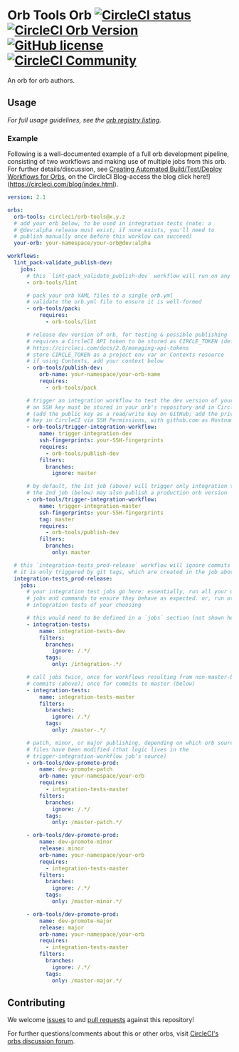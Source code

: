 # Orb Tools Orb [![CircleCI status](https://circleci.com/gh/CircleCI-Public/orb-tools-orb.svg "CircleCI status")](https://circleci.com/gh/CircleCI-Public/orb-tools-orb) [![CircleCI Orb Version](https://img.shields.io/badge/endpoint.svg?url=https://badges.circleci.io/orb/circleci/orb-tools)](https://circleci.com/orbs/registry/orb/circleci/orb-tools) [![GitHub license](https://img.shields.io/badge/license-MIT-blue.svg)](https://raw.githubusercontent.com/CircleCI-Public/orb-tools-orb/master/LICENSE) [![CircleCI Community](https://img.shields.io/badge/community-CircleCI%20Discuss-343434.svg)](https://discuss.circleci.com/c/ecosystem/orbs)

An orb for orb authors.

## Usage

_For full usage guidelines, see the [orb registry listing](http://circleci.com/orbs/registry/orb/circleci/orb-tools)._

### Example

Following is a well-documented example of a full orb development pipeline, consisting of two workflows and making use of multiple jobs from this orb. For further details/discussion, see [Creating Automated Build/Test/Deploy Workflows for Orbs](https://circleci.com/blog/creating-automated-build-test-and-deploy-workflows-for-orbs), on the CircleCI Blog-access the blog click here!](https://circleci.com/blog/index.html).

```yaml
version: 2.1

orbs:
  orb-tools: circleci/orb-tools@x.y.z
  # add your orb below, to be used in integration tests (note: a
  # @dev:alpha release must exist; if none exists, you'll need to
  # publish manually once before this worklow can succeed)
  your-orb: your-namespace/your-orb@dev:alpha

workflows:
  lint_pack-validate_publish-dev:
    jobs:
      # this `lint-pack_validate_publish-dev` workflow will run on any commit
      - orb-tools/lint

      # pack your orb YAML files to a single orb.yml
      # validate the orb.yml file to ensure it is well-formed
      - orb-tools/pack:
          requires:
            - orb-tools/lint

      # release dev version of orb, for testing & possible publishing
      # requires a CircleCI API token to be stored as CIRCLE_TOKEN (default)
      # https://circleci.com/docs/2.0/managing-api-tokens
      # store CIRCLE_TOKEN as a project env var or Contexts resource
      # if using Contexts, add your context below
      - orb-tools/publish-dev:
          orb-name: your-namespace/your-orb-name
          requires:
            - orb-tools/pack

      # trigger an integration workflow to test the dev version of your orb
      # an SSH key must be stored in your orb's repository and in CircleCI
      # (add the public key as a read/write key on GitHub; add the private
      # key in CircleCI via SSH Permissions, with github.com as Hostname)
      - orb-tools/trigger-integration-workflow:
          name: trigger-integration-dev
          ssh-fingerprints: your-SSH-fingerprints
          requires:
            - orb-tools/publish-dev
          filters:
            branches:
              ignore: master

      # by default, the 1st job (above) will trigger only integration tests;
      # the 2nd job (below) may also publish a production orb version
      - orb-tools/trigger-integration-workflow:
          name: trigger-integration-master
          ssh-fingerprints: your-SSH-fingerprints
          tag: master
          requires:
            - orb-tools/publish-dev
          filters:
            branches:
              only: master

  # this `integration-tests_prod-release` workflow will ignore commits
  # it is only triggered by git tags, which are created in the job above
  integration-tests_prod-release:
    jobs:
      # your integration test jobs go here: essentially, run all your orb's
      # jobs and commands to ensure they behave as expected. or, run other
      # integration tests of your choosing

      # this would need to be defined in a `jobs` section (not shown here)
      - integration-tests:
          name: integration-tests-dev
          filters:
            branches:
              ignore: /.*/
            tags:
              only: /integration-.*/

      # call jobs twice, once for workflows resulting from non-master-branch
      # commits (above); once for commits to master (below)
      - integration-tests:
          name: integration-tests-master
          filters:
            branches:
              ignore: /.*/
            tags:
              only: /master-.*/

      # patch, minor, or major publishing, depending on which orb source
      # files have been modified (that logic lives in the
      # trigger-integration-workflow job's source)
      - orb-tools/dev-promote-prod:
          name: dev-promote-patch
          orb-name: your-namespace/your-orb
          requires:
            - integration-tests-master
          filters:
            branches:
              ignore: /.*/
            tags:
              only: /master-patch.*/

      - orb-tools/dev-promote-prod:
          name: dev-promote-minor
          release: minor
          orb-name: your-namespace/your-orb
          requires:
            - integration-tests-master
          filters:
            branches:
              ignore: /.*/
            tags:
              only: /master-minor.*/

      - orb-tools/dev-promote-prod:
          name: dev-promote-major
          release: major
          orb-name: your-namespace/your-orb
          requires:
            - integration-tests-master
          filters:
            branches:
              ignore: /.*/
            tags:
              only: /master-major.*/
```

## Contributing

We welcome [issues](https://github.com/CircleCI-Public/orb-tools-orb/issues) to and [pull requests](https://github.com/CircleCI-Public/orb-tools-orb/pulls) against this repository!

For further questions/comments about this or other orbs, visit [CircleCI's orbs discussion forum](https://discuss.circleci.com/c/ecosystem/orbs).
